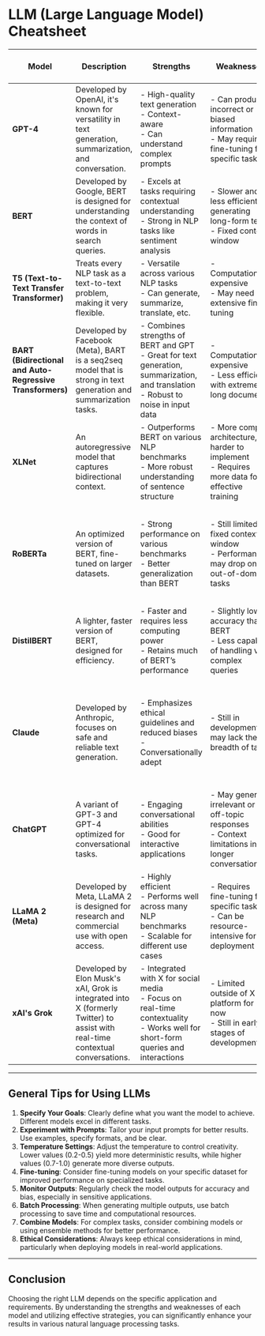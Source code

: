 # LLM (Large Language Model) Cheatsheet

| **Model**                  | **Description**                                           | **Strengths**                                               | **Weaknesses**                                            | **Tips for Use**                                         | **Open Source / Paid** |
|----------------------------|-----------------------------------------------------------|-------------------------------------------------------------|-----------------------------------------------------------|-----------------------------------------------------------|------------------------|
| **GPT-4**                   | Developed by OpenAI, it's known for versatility in text generation, summarization, and conversation. | - High-quality text generation <br> - Context-aware <br> - Can understand complex prompts | - Can produce incorrect or biased information <br> - May require fine-tuning for specific tasks | - Use specific prompts for better context <br> - Experiment with temperature settings for creativity | **Paid** (via API or ChatGPT) |
| **BERT**                    | Developed by Google, BERT is designed for understanding the context of words in search queries. | - Excels at tasks requiring contextual understanding <br> - Strong in NLP tasks like sentiment analysis | - Slower and less efficient in generating long-form text <br> - Fixed context window | - Use for tasks needing comprehension and classification <br> - Fine-tune on domain-specific data | **Open Source** |
| **T5 (Text-to-Text Transfer Transformer)** | Treats every NLP task as a text-to-text problem, making it very flexible. | - Versatile across various NLP tasks <br> - Can generate, summarize, translate, etc. | - Computationally expensive <br> - May need extensive fine-tuning | - Use it for multiple NLP tasks in one model <br> - Ensure quality of input data | **Open Source** |
| **BART (Bidirectional and Auto-Regressive Transformers)** | Developed by Facebook (Meta), BART is a seq2seq model that is strong in text generation and summarization tasks. | - Combines strengths of BERT and GPT <br> - Great for text generation, summarization, and translation <br> - Robust to noise in input data | - Computationally expensive <br> - Less efficient with extremely long documents | - Best for text summarization, generation, and translation tasks <br> - Fine-tune it for domain-specific tasks | **Open Source** |
| **XLNet**                   | An autoregressive model that captures bidirectional context. | - Outperforms BERT on various NLP benchmarks <br> - More robust understanding of sentence structure | - More complex architecture, harder to implement <br> - Requires more data for effective training | - Best for tasks that require deep contextual understanding <br> - Utilize pre-trained models for specific tasks | **Open Source** |
| **RoBERTa**                 | An optimized version of BERT, fine-tuned on larger datasets. | - Strong performance on various benchmarks <br> - Better generalization than BERT | - Still limited by fixed context window <br> - Performance may drop on out-of-domain tasks | - Use for improved performance on sentiment and text classification tasks <br> - Experiment with different hyperparameters | **Open Source** |
| **DistilBERT**              | A lighter, faster version of BERT, designed for efficiency. | - Faster and requires less computing power <br> - Retains much of BERT’s performance | - Slightly lower accuracy than BERT <br> - Less capable of handling very complex queries | - Ideal for applications with limited resources <br> - Use when speed is more critical than accuracy | **Open Source** |
| **Claude**                  | Developed by Anthropic, focuses on safe and reliable text generation. | - Emphasizes ethical guidelines and reduced biases <br> - Conversationally adept | - Still in development; may lack the breadth of tasks | - Use for applications emphasizing safety and ethical considerations <br> - Ideal for chatbots and customer service applications | **Paid** (via API) |
| **ChatGPT**                 | A variant of GPT-3 and GPT-4 optimized for conversational tasks. | - Engaging conversational abilities <br> - Good for interactive applications | - May generate irrelevant or off-topic responses <br> - Context limitations in longer conversations | - Set clear conversational goals <br> - Provide context in multi-turn interactions | **Paid** (via ChatGPT) |
| **LLaMA 2 (Meta)**          | Developed by Meta, LLaMA 2 is designed for research and commercial use with open access. | - Highly efficient <br> - Performs well across many NLP benchmarks <br> - Scalable for different use cases | - Requires fine-tuning for specific tasks <br> - Can be resource-intensive for deployment | - Ideal for experimentation in both research and commercial applications <br> - Fine-tune for domain-specific tasks | **Open Source** (with registration) |
| **xAI's Grok**              | Developed by Elon Musk's xAI, Grok is integrated into X (formerly Twitter) to assist with real-time contextual conversations. | - Integrated with X for social media <br> - Focus on real-time contextuality <br> - Works well for short-form queries and interactions | - Limited outside of X platform for now <br> - Still in early stages of development | - Ideal for real-time social media interaction <br> - Use for concise and direct conversational queries | **Paid** (via X premium) |

---

## General Tips for Using LLMs

1. **Specify Your Goals**: Clearly define what you want the model to achieve. Different models excel in different tasks.
2. **Experiment with Prompts**: Tailor your input prompts for better results. Use examples, specify formats, and be clear.
3. **Temperature Settings**: Adjust the temperature to control creativity. Lower values (0.2-0.5) yield more deterministic results, while higher values (0.7-1.0) generate more diverse outputs.
4. **Fine-tuning**: Consider fine-tuning models on your specific dataset for improved performance on specialized tasks.
5. **Monitor Outputs**: Regularly check the model outputs for accuracy and bias, especially in sensitive applications.
6. **Batch Processing**: When generating multiple outputs, use batch processing to save time and computational resources.
7. **Combine Models**: For complex tasks, consider combining models or using ensemble methods for better performance.
8. **Ethical Considerations**: Always keep ethical considerations in mind, particularly when deploying models in real-world applications.

---

## Conclusion

Choosing the right LLM depends on the specific application and requirements. By understanding the strengths and weaknesses of each model and utilizing effective strategies, you can significantly enhance your results in various natural language processing tasks.
